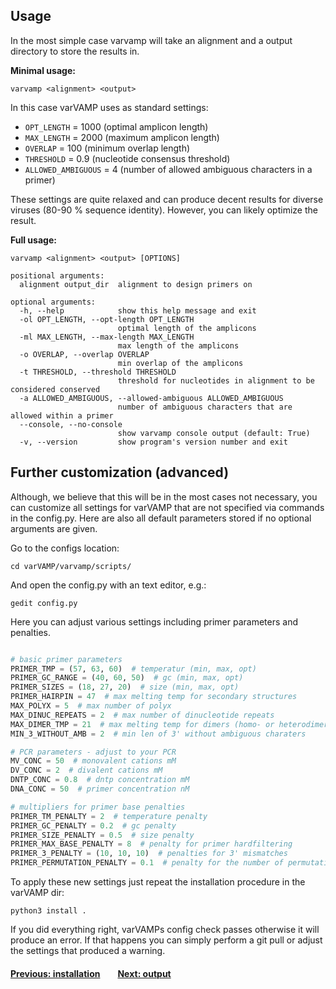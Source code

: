 ## Usage


In the most simple case varvamp will take an alignment and a output directory to store the results in.

**Minimal usage:**

```shell
varvamp <alignment> <output>
```

In this case varVAMP uses as standard settings:

* ```OPT_LENGTH``` = 1000 (optimal amplicon length)
* ```MAX_LENGTH``` = 2000 (maximum amplicon length)
* ```OVERLAP``` = 100 (minimum overlap length)
* ```THRESHOLD``` = 0.9 (nucleotide consensus threshold)
* ```ALLOWED_AMBIGUOUS``` = 4 (number of allowed ambiguous characters in a primer)

These settings are quite relaxed and can produce decent results for diverse viruses (80-90 % sequence identity). However, you can likely optimize the result.

**Full usage:**
```shell
varvamp <alignment> <output> [OPTIONS]
```
```
positional arguments:
  alignment output_dir  alignment to design primers on

optional arguments:
  -h, --help            show this help message and exit
  -ol OPT_LENGTH, --opt-length OPT_LENGTH
                        optimal length of the amplicons
  -ml MAX_LENGTH, --max-length MAX_LENGTH
                        max length of the amplicons
  -o OVERLAP, --overlap OVERLAP
                        min overlap of the amplicons
  -t THRESHOLD, --threshold THRESHOLD
                        threshold for nucleotides in alignment to be considered conserved
  -a ALLOWED_AMBIGUOUS, --allowed-ambiguous ALLOWED_AMBIGUOUS
                        number of ambiguous characters that are allowed within a primer
  --console, --no-console
                        show varvamp console output (default: True)
  -v, --version         show program's version number and exit
```

## Further customization (advanced)

Although, we believe that this will be in the most cases not necessary, you can customize all settings for varVAMP that are not specified via commands in the config.py. Here are also all default parameters stored if no optional arguments are given.

Go to the configs location:
```shell
cd varVAMP/varvamp/scripts/
```
And open the config.py with an text editor, e.g.:
```shell
gedit config.py
```
Here you can adjust various settings including primer parameters and penalties.
```python

# basic primer parameters
PRIMER_TMP = (57, 63, 60)  # temperatur (min, max, opt)
PRIMER_GC_RANGE = (40, 60, 50)  # gc (min, max, opt)
PRIMER_SIZES = (18, 27, 20)  # size (min, max, opt)
PRIMER_HAIRPIN = 47  # max melting temp for secondary structures
MAX_POLYX = 5  # max number of polyx
MAX_DINUC_REPEATS = 2  # max number of dinucleotide repeats
MAX_DIMER_TMP = 21  # max melting temp for dimers (homo- or heterodimers)
MIN_3_WITHOUT_AMB = 2  # min len of 3' without ambiguous charaters

# PCR parameters - adjust to your PCR
MV_CONC = 50  # monovalent cations mM
DV_CONC = 2  # divalent cations mM
DNTP_CONC = 0.8  # dntp concentration mM
DNA_CONC = 50  # primer concentration nM

# multipliers for primer base penalties
PRIMER_TM_PENALTY = 2  # temperature penalty
PRIMER_GC_PENALTY = 0.2  # gc penalty
PRIMER_SIZE_PENALTY = 0.5  # size penalty
PRIMER_MAX_BASE_PENALTY = 8  # penalty for primer hardfiltering
PRIMER_3_PENALTY = (10, 10, 10)  # penalties for 3' mismatches
PRIMER_PERMUTATION_PENALTY = 0.1  # penalty for the number of permutations
```
To apply these new settings just repeat the installation procedure in the varVAMP dir:
```shell
python3 install .
```
If you did everything right, varVAMPs config check passes otherwise it will produce an error. If that happens you can simply perform a git pull or adjust the settings that produced a warning.

#### [Previous: installation](./installation.md)&emsp;&emsp;[Next: output](./output.md)
